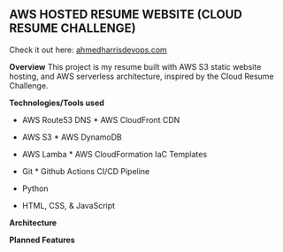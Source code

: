## **AWS HOSTED RESUME WEBSITE (CLOUD RESUME CHALLENGE)**

Check it out here: [ahmedharrisdevops.com](https://ahmedharrisdevops.com )


**Overview**
This project is my resume built with AWS S3 static website hosting, and AWS serverless architecture, inspired by the Cloud Resume Challenge. 



**Technologies/Tools used**
* AWS Route53 DNS    * AWS CloudFront CDN

* AWS S3             * AWS DynamoDB

* AWS Lamba          * AWS CloudFormation IaC Templates 

* Git                * Github Actions CI/CD Pipeline

* Python

* HTML, CSS, & JavaScript





**Architecture**



**Planned Features**
